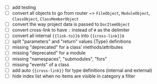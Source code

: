- [ ] add testing
- [ ] convert all objects to go from router ~> `FileObject`, `ModuleObject`, `ClassObject`, `ClassMemberObject`
- [ ] convert the way project data is passed to `DocItemObject`
- [ ] convert cross-link to have `:` instead of `#` as the delimiter
- [ ] convert all internal `{{link-to}}`s into `{{cross-link}}`s
- [ ] split "parameters" and "return" values {Type} definitions
- [ ] missing "deprecated" for a class’ methods/attributes
- [ ] missing "deprecated" for a module
- [ ] missing "namespaces", "submodules", "fors"
- [ ] missing "events" of a class
- [ ] add auto `{{cross-link}}` for type definitions (internal and external)
- [ ] hide index list when no items are visible in category a filter